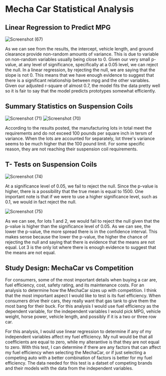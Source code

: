 # Mecha Car Statistical Analysis
## Linear Regression to Predict MPG
![Screenshot (67)](https://user-images.githubusercontent.com/106933029/191861716-9c106bb1-fb12-4ef7-aa06-8148beadb4c4.png)

As we can see from the results, the intercept, vehicle length, and ground clearance provide non-random amounts of variance. This is due to variable on non-random variables usually being close to 0. Given our very small p-value, at any level of significance, specifically at a 0.05 level, we can reject the null. In a linear regression, by rejecting the null, we are saying that the slope is not 0. This means that we have enough evidence to suggest that there is a significant relationship between mpg and the other variables. Given our adjusted r-square of almost 0.7, the model fits the data pretty well so it is fair to say that the model predicts prototypes somewhat efficiently.
## Summary Statistics on Suspension Coils
![Screenshot (71)](https://user-images.githubusercontent.com/106933029/191864425-cdeb3662-e7b4-4300-a7ff-11c4cf122177.png)
![Screenshot (70)](https://user-images.githubusercontent.com/106933029/191864449-3c6f894f-09ef-42f3-91a1-1019dcd235cd.png)

According to the results posted, the manufacturing lots in total meet the requirements and do not exceed 100 pounds per square inch in tersm of variance. When the lots are accounted for separately, lot three's variance seems to be much higher that the 100 pound limit. For some specific reason, they are not reaching their suspension coil requirements.  
## T- Tests on Suspension Coils
![Screenshot (74)](https://user-images.githubusercontent.com/106933029/191870009-45fc6660-894a-4bb2-a8b6-00afa1276adb.png)

At a significance level of 0.05, we fail to reject the null. Since the p-value is higher, there is a possibility that the true mean is equal to 1500. One important note is that if we were to use a higher significance level, such as 0.1, we would in fact reject the null.

![Screenshot (75)](https://user-images.githubusercontent.com/106933029/191870378-a32aef93-da52-485d-92ef-5b2235837ef4.png)

As we can see, for lots 1 and 2, we would fail to reject the null given that the p-value is higher than the significance level of 0.05. As we can see, the lower the p-value, the more spread there is in the confidence interval. This makes sense because the lower the p-value, the higher the chance of rejecting the null and saying that there is evidence that the means are not equal. Lot 3 is the only lot where there is enough evidence to suggest that the means are not equal. 
## Study Design: MechaCar vs Competition
For consumers, some of the most important details when buying a car are, fuel efficiency, cost, safety rating, and its maintenance costs. For an analysis to determine how the MechaCar sizes up with competition. I think that the most important aspect I would like to test is its fuel efficiency. When consumers drive their cars, they really want that gas tank to give them the most bang for their buck. For this analysis I would use fuel efficiency as the dependent variable, for the independent variables I would pick MPG, vehicle weight, horse power, vehicle length, and possibly if it is a two or three row car.

For this analysis, I would use linear regression to determine if any of my independent variables affect my fuel efficiency. My null would be that all coefficients are equal to zero, while my alterantive is that they are not equal to zero. With this test, I can determine if there are any factors that can affect my fuel efficiency when selecting the MechaCar, or if just selecting a competing auto with a better combination of factors is better for my fuel efficiency. The data needed for this test is a datset of competing brands and their models with the data from the independent variables.
